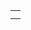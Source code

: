 <table>
    <tr>
   </td>
    </tr>
    <tr>
        <td /td>
    </tr>
    <tr>
        <td <img src="https://raw.githubusercontent.com/vaibhavvikas/vaibhavvikas/output/github-contribution-grid-snake-dark.svg#gh-dark-mode-only" alt="My GitHub Stats"/></a></td>
    </tr>
</table>
